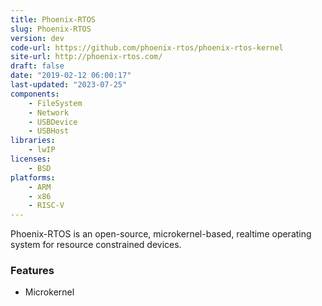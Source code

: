 ```yaml
---
title: Phoenix-RTOS
slug: Phoenix-RTOS
version: dev
code-url: https://github.com/phoenix-rtos/phoenix-rtos-kernel
site-url: http://phoenix-rtos.com/
draft: false
date: "2019-02-12 06:00:17"
last-updated: "2023-07-25"
components:
    - FileSystem
    - Network
    - USBDevice
    - USBHost
libraries:
    - lwIP
licenses:
    - BSD
platforms:
    - ARM
    - x86
    - RISC-V
---
```

Phoenix-RTOS is an open-source, microkernel-based, realtime operating system for resource constrained devices.

<!--more-->

### Features
- Microkernel


